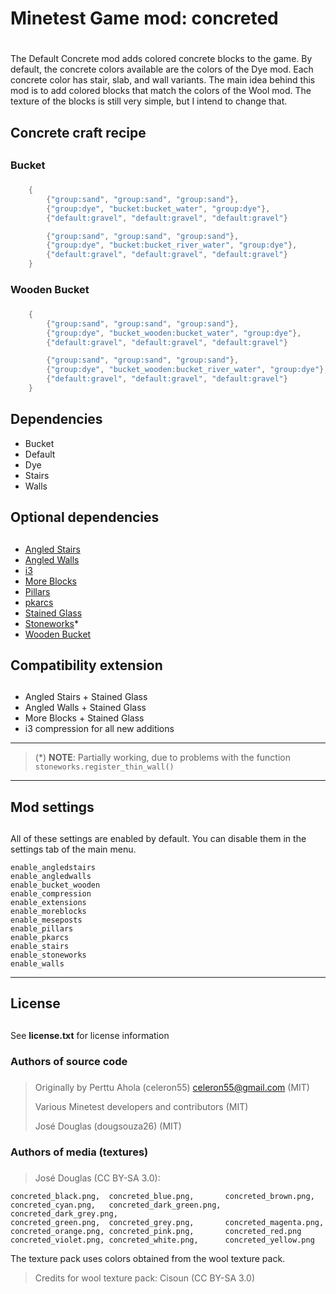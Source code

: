 # Minetest Game mod: concreted <h1>

The Default Concrete mod adds colored concrete blocks to the game.
By default, the concrete colors available are the colors of the Dye mod.
Each concrete color has stair, slab, and wall variants.
The main idea behind this mod is to add colored blocks that match the colors of the Wool mod.
The texture of the blocks is still very simple, but I intend to change that.


## Concrete craft recipe <h2>
### Bucket <h3>
~~~lua
    {
        {"group:sand", "group:sand", "group:sand"},
        {"group:dye", "bucket:bucket_water", "group:dye"},
        {"default:gravel", "default:gravel", "default:gravel"}

        {"group:sand", "group:sand", "group:sand"},
        {"group:dye", "bucket:bucket_river_water", "group:dye"},
        {"default:gravel", "default:gravel", "default:gravel"}
    }
~~~


### Wooden Bucket <h3>
~~~lua
    {
        {"group:sand", "group:sand", "group:sand"},
        {"group:dye", "bucket_wooden:bucket_water", "group:dye"},
        {"default:gravel", "default:gravel", "default:gravel"}

        {"group:sand", "group:sand", "group:sand"},
        {"group:dye", "bucket_wooden:bucket_river_water", "group:dye"},
        {"default:gravel", "default:gravel", "default:gravel"}
    }
~~~


## Dependencies
* Bucket
* Default
* Dye
* Stairs
* Walls


## Optional dependencies <h2>
* [Angled Stairs](https://content.minetest.net/packages/TumeniNodes/angledstairs/)
* [Angled Walls](https://content.minetest.net/packages/TumeniNodes/angledwalls/)
* [i3](https://content.minetest.net/packages/jp/i3/)
* [More Blocks](https://content.minetest.net/packages/Calinou/moreblocks/)
* [Pillars](https://content.minetest.net/packages/citorva/pillars/)
* [pkarcs](https://content.minetest.net/packages/TumeniNodes/pkarcs/)
* [Stained Glass](https://content.minetest.net/packages/alerikaisattera/stainedglass/)
* [Stoneworks](https://content.minetest.net/packages/TumeniNodes/stoneworks/)\*
* [Wooden Bucket](https://content.minetest.net/packages/Hume2/bucket_wooden/)


## Compatibility extension <h2>
* Angled Stairs + Stained Glass
* Angled Walls + Stained Glass
* More Blocks + Stained Glass
* i3 compression for all new additions

-------------------------------------------------------------------------------
>(\*) **NOTE**: Partially working, due to problems with the function ```stoneworks.register_thin_wall()```

-------------------------------------------------------------------------------
## Mod settings <h2>

All of these settings are enabled by default. You can disable them in the settings tab of the main menu.

```enable_angledstairs``` <br>
```enable_angledwalls``` <br>
```enable_bucket_wooden``` <br>
```enable_compression``` <br>
```enable_extensions``` <br>
```enable_moreblocks``` <br>
```enable_meseposts``` <br>
```enable_pillars``` <br>
```enable_pkarcs``` <br>
```enable_stairs``` <br>
```enable_stoneworks``` <br>
```enable_walls``` <br>

-------------------------------------------------------------------------------
## License <h2>
See **license.txt** for license information

### Authors of source code <h3>
>Originally by Perttu Ahola (celeron55) <celeron55@gmail.com> (MIT)
>
>Various Minetest developers and contributors (MIT)
>
>José Douglas (dougsouza26) (MIT)


### Authors of media (textures) <h3>
>José Douglas (CC BY-SA 3.0):

    concreted_black.png,  concreted_blue.png,       concreted_brown.png,
    concreted_cyan.png,   concreted_dark_green.png, concreted_dark_grey.png,
    concreted_green.png,  concreted_grey.png,       concreted_magenta.png,
    concreted_orange.png, concreted_pink.png,       concreted_red.png
    concreted_violet.png, concreted_white.png,      concreted_yellow.png


The texture pack uses colors obtained from the wool texture pack.

>Credits for wool texture pack: Cisoun  (CC BY-SA 3.0)

